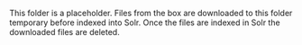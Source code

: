 This folder is a placeholder.
Files from the box are downloaded to this folder temporary before indexed into Solr.
Once the files are indexed in Solr the downloaded files are deleted. 